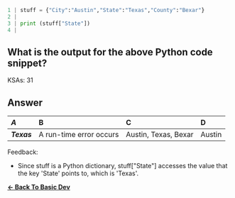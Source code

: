 ```python
1 | stuff = {"City":"Austin","State":"Texas","County":"Bexar"}
2 | 
3 | print (stuff["State"])
4 | 
```

## What is the output for the above Python code snippet?

KSAs: 31

## Answer
| ***A*** | B | C | D |
| :--- | :--- | :--- | :--- |
| ***Texas*** | A run-time error occurs | Austin, Texas, Bexar | Austin |


Feedback:

- Since stuff is a Python dictionary, stuff["State"] accesses the value that the key 'State' points to, which is 'Texas'.

[**<- Back To Basic Dev**](../../../Basic_Dev.md)

